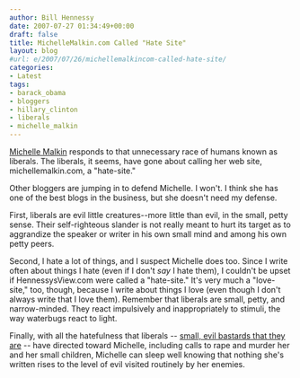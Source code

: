 ```yaml
---
author: Bill Hennessy
date: 2007-07-27 01:34:49+00:00
draft: false
title: MichelleMalkin.com Called "Hate Site"
layout: blog
#url: e/2007/07/26/michellemalkincom-called-hate-site/
categories:
- Latest
tags:
- barack_obama
- bloggers
- hillary_clinton
- liberals
- michelle_malkin
---
```


[Michelle Malkin](https://michellemalkin.com/2007/07/26/about-this-hate-site/) responds to that unnecessary race of humans known as liberals.  The liberals, it seems, have gone about calling her web site, michellemalkin.com, a "hate-site."

Other bloggers are jumping in to defend Michelle.  I won't.  I think she has one of the best blogs in the business, but she doesn't need my defense.

First, liberals are evil little creatures--more little than evil, in the small, petty sense.  Their self-righteous slander is not really meant to hurt its target as to aggrandize the speaker or writer in his own small mind and among his own petty peers.

Second, I hate a lot of things, and  I suspect Michelle does too.  Since I write often about things I hate (even if I don't _say_ I hate them), I couldn't be upset if HennessysView.com were called a "hate-site."  It's very much a "love-site," too, though, because I write about things I love (even though I don't always write that I love them).   Remember that liberals are small, petty, and narrow-minded.  They react impulsively and inappropriately to stimuli, the way waterbugs react to light.

Finally, with all the hatefulness that liberals -- [small, evil bastards that they are](https://michellemalkin.com/2007/03/28/a-message-to-the-techblogging-elite/) -- have directed toward Michelle, including calls to rape and murder her and her small children, Michelle can sleep well knowing that nothing she's written rises to the level of evil visited routinely by her enemies.


